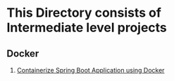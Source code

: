 # This Directory consists of Intermediate level projects

## Docker
1. [Containerize Spring Boot Application using Docker](https://github.com/Pranith1Kumar/Spring-boot-app-repo1/tree/main)
